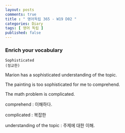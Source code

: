 ```yaml
---
layout: posts
comments: true
title : " 영어독립 365 - W19 D02 "
categories: Diary
tags: [ 영어 독립 ]
published: false
---
```


### Enrich your vocabulary

```
Sophisticated
(정교한)
```

Marion has a sophisticated understanding of the topic.

The painting is too sophisticated for me to comprehend.

The math problem is complicated.

comprehend
 : 이해하다.

complicated
 : 복잡한

understanding of the topic
 : 주제에 대한 이해.

